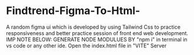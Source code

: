 # Findtrend-Figma-To-Html-
A random figma ui which is developed by using Tailwind Css to practice responsiveness and better practice session of front end web development. 
IMP NOTE BELOW:
GENERATE NODE MODULUES BY "npm i" in terminal in vs code or any other ide.
Open the index.html file in "VITE" Server
